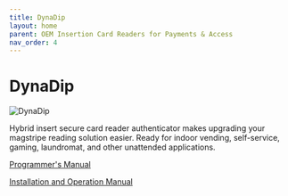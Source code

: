 ```yaml
---
title: DynaDip
layout: home
parent: OEM Insertion Card Readers for Payments & Access
nav_order: 4
---
```


# DynaDip
![DynaDip](./Images/img01.jpg)

Hybrid insert secure card reader authenticator makes upgrading your magstripe reading solution easier. Ready for indoor vending, self-service, gaming, laundromat, and other unattended applications.


[Programmer's Manual](https://www.magtek.com/content/documentationfiles/d998200151.pdf)

[Installation and Operation Manual](https://www.magtek.com/content/documentationfiles/d998200432.pdf)



